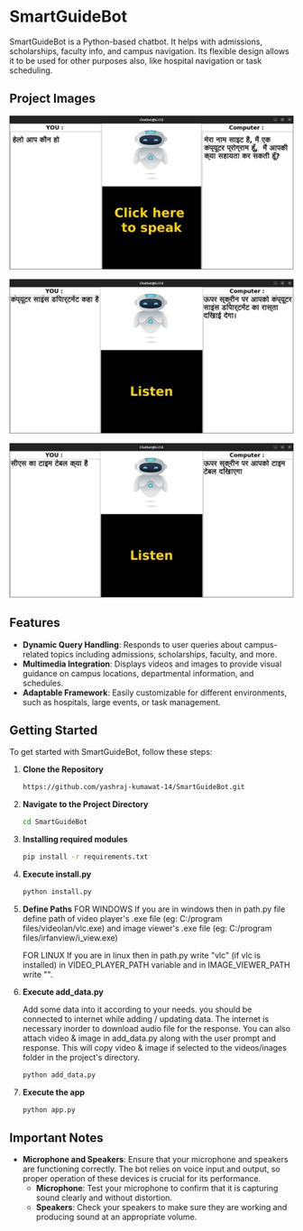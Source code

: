 # SmartGuideBot
SmartGuideBot is a Python-based chatbot. It helps with admissions, scholarships, faculty info, and campus navigation. Its flexible design allows it to be used for other purposes also, like hospital navigation or task scheduling.

## Project Images
![image alt](https://github.com/yashraj-kumawat-14/SmartGuideBot/blob/main/images/project_image1.png)

![image alt](https://github.com/yashraj-kumawat-14/SmartGuideBot/blob/main/images/project_image2.png)

![image alt](https://github.com/yashraj-kumawat-14/SmartGuideBot/blob/main/images/project_image3.png)

## Features

- **Dynamic Query Handling**: Responds to user queries about campus-related topics including admissions, scholarships, faculty, and more.
- **Multimedia Integration**: Displays videos and images to provide visual guidance on campus locations, departmental information, and schedules.
- **Adaptable Framework**: Easily customizable for different environments, such as hospitals, large events, or task management.

## Getting Started

To get started with SmartGuideBot, follow these steps:

1. **Clone the Repository**
   ```bash
   https://github.com/yashraj-kumawat-14/SmartGuideBot.git

2. **Navigate to the Project Directory**
   ```bash
   cd SmartGuideBot

3. **Installing required modules**
   ```bash
   pip install -r requirements.txt

4. **Execute install.py**
   ```bash
   python install.py

5. **Define Paths**
   FOR WINDOWS
   If you are in windows then in path.py file define path of video player's .exe file (eg: C:/program files/videolan/vlc.exe) and image viewer's .exe file (eg: C:/program files/irfanview/i_view.exe)

   FOR LINUX
   If you are in linux then in path.py write "vlc" (if vlc is installed) in VIDEO_PLAYER_PATH variable and in IMAGE_VIEWER_PATH write "<image-viewer-name>".
   
6. **Execute add_data.py**

   Add some data into it according to your needs.
you should be connected to internet while adding / updating data. The internet is necessary inorder to download audio file for the response. You can also attach video & image in add_data.py along with the user prompt and response. This will copy video & image if selected to the videos/inages folder in the project's directory.
   ```bash
   python add_data.py
   
7. **Execute the app**
   ```bash
   python app.py

## Important Notes

- **Microphone and Speakers**: Ensure that your microphone and speakers are functioning correctly. The bot relies on voice input and output, so proper operation of these devices is crucial for its performance.
  - **Microphone**: Test your microphone to confirm that it is capturing sound clearly and without distortion.
  - **Speakers**: Check your speakers to make sure they are working and producing sound at an appropriate volume.


